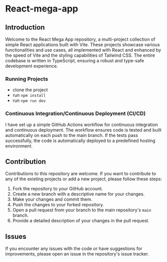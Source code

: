 # React-mega-app

## Introduction

Welcome to the React Mega App repository, a multi-project collection of simple React applications built with Vite. These projects showcase various functionalities and use cases, all implemented with React and enhanced by the speed of Vite and the styling capabilities of Tailwind CSS. The entire codebase is written in TypeScript, ensuring a robust and type-safe development experience.

### Running Projects

- clone the project
- run `npm install`
- run `npm run dev`

### Continuous Integration/Continuous Deployment (CI/CD)

I have set up a simple GitHub Actions workflow for continuous integration and continuous deployment. The workflow ensures code is tested and built automatically on each push to the main branch. If the tests pass successfully, the code is automatically deployed to a predefined hosting environment.

## Contribution

Contributions to this repository are welcome. If you want to contribute to any of the existing projects or add a new project, please follow these steps:

1. Fork the repository to your GitHub account.
2. Create a new branch with a descriptive name for your changes.
3. Make your changes and commit them.
4. Push the changes to your forked repository.
5. Open a pull request from your branch to the main repository's `main` branch.
6. Provide a detailed description of your changes in the pull request.

## Issues

If you encounter any issues with the code or have suggestions for improvements, please open an issue in the repository's issue tracker.
